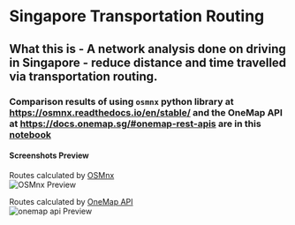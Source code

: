 # Singapore Transportation Routing
## What this is - A network analysis done on driving in Singapore - reduce distance and time travelled via transportation routing.
### Comparison results of using `osmnx` python library at https://osmnx.readthedocs.io/en/stable/ and the OneMap API at https://docs.onemap.sg/#onemap-rest-apis are in this [notebook](https://github.com/incubated-geek-cc/sg-transportation-routing/blob/main/Network%20Analysis%20-%20Routing%20in%20Singapore.ipynb)
#### Screenshots Preview
Routes calculated by [OSMnx](https://osmnx.readthedocs.io/en/stable/)<br>
![OSMnx Preview](https://github.com/incubated-geek-cc/sg-transportation-routing/blob/main/osmx_calculated_Fastest_Shortest_Routes.png)

Routes calculated by [OneMap API](https://docs.onemap.sg/#onemap-rest-apis)<br>
![onemap api Preview](https://github.com/incubated-geek-cc/sg-transportation-routing/blob/main/onemap_api_Fastest_Shortest_Routes.png)